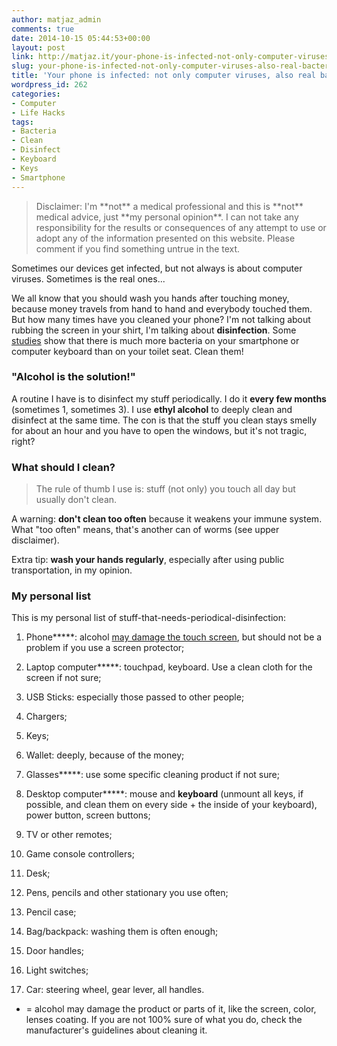 ```yaml
---
author: matjaz_admin
comments: true
date: 2014-10-15 05:44:53+00:00
layout: post
link: http://matjaz.it/your-phone-is-infected-not-only-computer-viruses-also-real-bacteria/
slug: your-phone-is-infected-not-only-computer-viruses-also-real-bacteria
title: 'Your phone is infected: not only computer viruses, also real bacteria'
wordpress_id: 262
categories:
- Computer
- Life Hacks
tags:
- Bacteria
- Clean
- Disinfect
- Keyboard
- Keys
- Smartphone
---
```


<blockquote>Disclaimer: I'm **not** a medical professional and this is **not** medical advice, just **my personal opinion**. I can not take any responsibility for the results or consequences of any attempt to use or adopt any of the information presented on this website. Please comment if you find something untrue in the text.</blockquote>


Sometimes our devices get infected, but not always is about computer viruses. Sometimes is the real ones...

We all know that you should wash you hands after touching money, because money travels from hand to hand and everybody touched them. But how many times have you cleaned your phone? I'm not talking about rubbing the screen in your shirt, I'm talking about **disinfection**. Some [studies](http://center4research.org/i-saw-it-on-the-internet/are-there-more-bacteria-on-computer-keyboards-than-toilet-seats/) show that there is much more bacteria on your smartphone or computer keyboard than on your toilet seat. Clean them!


### "Alcohol is the solution!"


A routine I have is to disinfect my stuff periodically. I do it **every few months** (sometimes 1, sometimes 3). I use **ethyl alcohol** to deeply clean and disinfect at the same time. The con is that the stuff you clean stays smelly for about an hour and you have to open the windows, but it's not tragic, right?


### What should I clean?




<blockquote>The rule of thumb I use is: stuff (not only) you touch all day but usually don't clean.</blockquote>


A warning: **don't clean too often** because it weakens your immune system. What "too often" means, that's another can of worms (see upper disclaimer).

Extra tip: **wash your hands regularly**, especially after using public transportation, in my opinion.


### My personal list


This is my personal list of stuff-that-needs-periodical-disinfection:



	
  1. Phone*****: alcohol [may damage the touch screen](http://lifehacker.com/5665119/how-to-safely-disinfect-and-clean-your-gadgets), but should not be a problem if you use a screen protector;

	
  2. Laptop computer*****: touchpad, keyboard. Use a clean cloth for the screen if not sure;

	
  3. USB Sticks: especially those passed to other people;

	
  4. Chargers;

	
  5. Keys;

	
  6. Wallet: deeply, because of the money;

	
  7. Glasses*****: use some specific cleaning product if not sure;

	
  8. Desktop computer*****: mouse and **keyboard** (unmount all keys, if possible, and clean them on every side + the inside of your keyboard), power button, screen buttons;

	
  9. TV or other remotes;

	
  10. Game console controllers;

	
  11. Desk;

	
  12. Pens, pencils and other stationary you use often;

	
  13. Pencil case;

	
  14. Bag/backpack: washing them is often enough;

	
  15. Door handles;

	
  16. Light switches;

	
  17. Car: steering wheel, gear lever, all handles.


* = alcohol may damage the product or parts of it, like the screen, color, lenses coating. If you are not 100% sure of what you do, check the manufacturer's guidelines about cleaning it.
